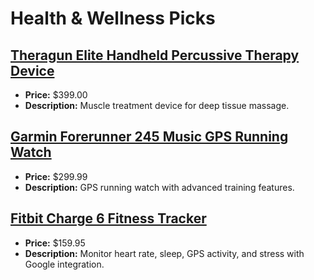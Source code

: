 # Health & Wellness Picks

## [Theragun Elite Handheld Percussive Therapy Device](https://www.amazon.com/dp/B07N8YGR7R?tag=mychanneld-20)
- **Price:** $399.00
- **Description:** Muscle treatment device for deep tissue massage.

## [Garmin Forerunner 245 Music GPS Running Watch](https://www.amazon.com/dp/B07Q29X3YK?tag=mychanneld-20)
- **Price:** $299.99
- **Description:** GPS running watch with advanced training features.

## [Fitbit Charge 6 Fitness Tracker](https://www.amazon.com/dp/B0C6J79PTF?tag=mychanneld-20)
- **Price:** $159.95
- **Description:** Monitor heart rate, sleep, GPS activity, and stress with Google integration.

